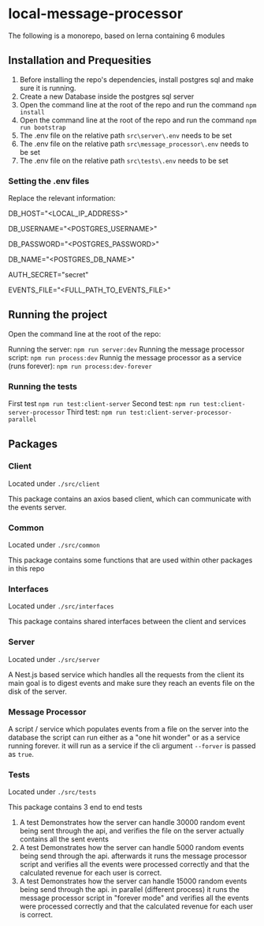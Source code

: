 # local-message-processor

The following is a monorepo, based on lerna containing 6 modules

## Installation and Prequesities

1. Before installing the repo's dependencies, install postgres sql and make sure it is running.
2. Create a new Database inside the postgres sql server
3. Open the command line at the root of the repo and run the command `npm install`
4. Open the command line at the root of the repo and run the command `npm run bootstrap`
5. The .env file on the relative path `src\server\.env` needs to be set
6. The .env file on the relative path `src\message_processor\.env` needs to be set
7. The .env file on the relative path `src\tests\.env` needs to be set

### Setting the .env files

Replace the relevant information:

DB_HOST="<LOCAL_IP_ADDRESS>"

DB_USERNAME="<POSTGRES_USERNAME>"

DB_PASSWORD="<POSTGRES_PASSWORD>"

DB_NAME="<POSTGRES_DB_NAME>"

AUTH_SECRET="secret"

EVENTS_FILE="<FULL_PATH_TO_EVENTS_FILE>"


## Running the project

Open the command line at the root of the repo:

Running the server: `npm run server:dev`
Running the message processor script: `npm run process:dev`
Runnig the message processor as a service (runs forever): `npm run process:dev-forever`

### Running the tests

First test `npm run test:client-server`
Second test: `npm run test:client-server-processor`
Third test: `npm run test:client-server-processor-parallel`

## Packages
### Client

Located under `./src/client` 

This package contains an axios based client, which can communicate with the events server.

### Common

Located under `./src/common`

This package contains some functions that are used within other packages in this repo

### Interfaces

Located under `./src/interfaces`

This package contains shared interfaces between the client and services

### Server

Located under `./src/server`

A Nest.js based service  which handles all the requests from the client
its main goal is to digest events and make sure they reach an events file on the disk of the server.

### Message Processor

A script / service which populates events from a file on the server into the database
the script can run either as a "one hit wonder" or as a service running forever.
it will run as a service if the cli argument `--forver` is passed as `true`.

### Tests

Located under `./src/tests`

This package contains 3 end to end tests 
1. A test Demonstrates how the server can handle 30000 random event being sent through the api, and verifies the file on the server actually contains all the sent events
2. A test Demonstrates how the server can handle 5000 random events being send through the api. afterwards it runs the message processor script and verifies all the events were processed correctly and that the calculated revenue for each user is correct.
3. A test Demonstrates how the server can handle 15000 random events being send through the api. in parallel (different process) it runs the message processor script in "forever mode" and verifies all the events were processed correctly and that the calculated revenue for each user is correct.
